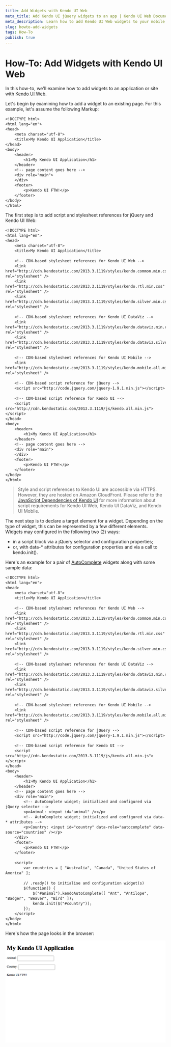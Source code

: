 ```yaml
---
title: Add Widgets with Kendo UI Web
meta_title: Add Kendo UI jQuery widgets to an app | Kendo UI Web Documentation
meta_description: Learn how to add Kendo UI Web widgets to your mobile website or web app.
slug: howto-add-widgets
tags: How-To
publish: true
---
```


# How-To: Add Widgets with Kendo UI Web

In this how-to, we'll examine how to add widgets to an application or site with [Kendo UI Web](http://www.telerik.com/kendo-ui-web).

Let's begin by examining how to add a widget to an existing page. For this example, let's assume the following Markup:

    <!DOCTYPE html>
    <html lang="en">
    <head>
        <meta charset="utf-8">
        <title>My Kendo UI Application</title>
    </head>
    <body>
        <header>
            <h1>My Kendo UI Application</h1>
        </header>
        <!-- page content goes here -->
        <div role="main">
        </div>
        <footer>
            <p>Kendo UI FTW!</p>
        </footer>
    </body>
    </html>

The first step is to add script and stylesheet references for jQuery and Kendo UI Web:

    <!DOCTYPE html>
    <html lang="en">
    <head>
        <meta charset="utf-8">
        <title>My Kendo UI Application</title>

        <!-- CDN-based stylesheet references for Kendo UI Web -->
        <link href="http://cdn.kendostatic.com/2013.3.1119/styles/kendo.common.min.css" rel="stylesheet" />
        <link href="http://cdn.kendostatic.com/2013.3.1119/styles/kendo.rtl.min.css" rel="stylesheet" />
        <link href="http://cdn.kendostatic.com/2013.3.1119/styles/kendo.silver.min.css" rel="stylesheet" />

        <!-- CDN-based stylesheet references for Kendo UI DataViz -->
        <link href="http://cdn.kendostatic.com/2013.3.1119/styles/kendo.dataviz.min.css" rel="stylesheet" />
        <link href="http://cdn.kendostatic.com/2013.3.1119/styles/kendo.dataviz.silver.min.css" rel="stylesheet" />

        <!-- CDN-based stylesheet references for Kendo UI Mobile -->
        <link href="http://cdn.kendostatic.com/2013.3.1119/styles/kendo.mobile.all.min.css" rel="stylesheet" />

        <!-- CDN-based script reference for jQuery -->
        <script src="http://code.jquery.com/jquery-1.9.1.min.js"></script>

        <!-- CDN-based script reference for Kendo UI -->
        <script src="http://cdn.kendostatic.com/2013.3.1119/js/kendo.all.min.js"></script>
    </head>
    <body>
        <header>
            <h1>My Kendo UI Application</h1>
        </header>
        <!-- page content goes here -->
        <div role="main">
        </div>
        <footer>
            <p>Kendo UI FTW!</p>
        </footer>
    </body>
    </html>

> Style and script references to Kendo UI are accessible via HTTPS. However, they are hosted on Amazon CloudFront. Please refer to the [JavaScript Dependencies of Kendo UI](/kendo-ui/getting-started/javascript-dependencies) for more information about script requirements for Kendo UI Web, Kendo UI DataViz, and Kendo UI Mobile.

The next step is to declare a target element for a widget. Depending on the type of widget, this can be represented by a few different elements. Widgets may configured in the following two (2) ways:

* in a script block via a jQuery selector and configuration properties;
* or, with data-* attributes for configuration properties and via a call to kendo.init().

Here's an example for a pair of [AutoComplete](/kendo-ui/api/web/autocomplete) widgets along with some sample data:

    <!DOCTYPE html>
    <html lang="en">
    <head>
        <meta charset="utf-8">
        <title>My Kendo UI Application</title>

        <!-- CDN-based stylesheet references for Kendo UI Web -->
        <link href="http://cdn.kendostatic.com/2013.3.1119/styles/kendo.common.min.css" rel="stylesheet" />
        <link href="http://cdn.kendostatic.com/2013.3.1119/styles/kendo.rtl.min.css" rel="stylesheet" />
        <link href="http://cdn.kendostatic.com/2013.3.1119/styles/kendo.silver.min.css" rel="stylesheet" />

        <!-- CDN-based stylesheet references for Kendo UI DataViz -->
        <link href="http://cdn.kendostatic.com/2013.3.1119/styles/kendo.dataviz.min.css" rel="stylesheet" />
        <link href="http://cdn.kendostatic.com/2013.3.1119/styles/kendo.dataviz.silver.min.css" rel="stylesheet" />

        <!-- CDN-based stylesheet references for Kendo UI Mobile -->
        <link href="http://cdn.kendostatic.com/2013.3.1119/styles/kendo.mobile.all.min.css" rel="stylesheet" />

        <!-- CDN-based script reference for jQuery -->
        <script src="http://code.jquery.com/jquery-1.9.1.min.js"></script>

        <!-- CDN-based script reference for Kendo UI -->
        <script src="http://cdn.kendostatic.com/2013.3.1119/js/kendo.all.min.js"></script>
    </head>
    <body>
        <header>
            <h1>My Kendo UI Application</h1>
        </header>
        <!-- page content goes here -->
        <div role="main">
            <!-- AutoComplete widget; initialized and configured via jQuery selector -->
            <p>Animal: <input id="animal" /></p>
            <!-- AutoComplete widget; initialized and configured via data-* attributes -->
            <p>Country: <input id="country" data-role="autocomplete" data-source="countries" /></p>
        </div>
        <footer>
            <p>Kendo UI FTW!</p>
        </footer>

        <script>
            var countries = [ "Australia", "Canada", "United States of America" ];

            // .ready() to initialise and configuration widget(s)
            $(function() {
                $("#animal").kendoAutoComplete([ "Ant", "Antilope", "Badger", "Beaver", "Bird" ]);
                kendo.init($("#country"));
            });
        </script>
    </body>
    </html>

Here's how the page looks in the browser:

![Auto complate example](/howto/images/autocomplete-example.png)

